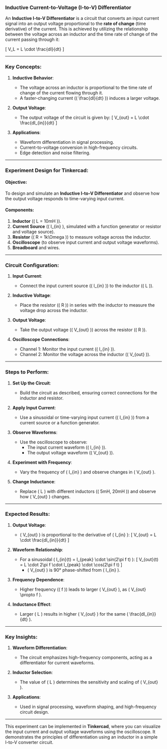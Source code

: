 ### **Inductive Current-to-Voltage (I-to-V) Differentiator**

An **Inductive I-to-V Differentiator** is a circuit that converts an input current signal into an output voltage proportional to the **rate of change** (time derivative) of the current. This is achieved by utilizing the relationship between the voltage across an inductor and the time rate of change of the current passing through it:

\[
V_L = L \cdot \frac{dI}{dt}
\]

---

### **Key Concepts**:

1. **Inductive Behavior**:
   - The voltage across an inductor is proportional to the time rate of change of the current flowing through it.
   - A faster-changing current (\( \frac{dI}{dt} \)) induces a larger voltage.

2. **Output Voltage**:
   - The output voltage of the circuit is given by:
     \[
     V_{out} = L \cdot \frac{dI_{in}}{dt}
     \]

3. **Applications**:
   - Waveform differentiation in signal processing.
   - Current-to-voltage conversion in high-frequency circuits.
   - Edge detection and noise filtering.

---

### **Experiment Design for Tinkercad**:

#### **Objective**:
To design and simulate an **Inductive I-to-V Differentiator** and observe how the output voltage responds to time-varying input current.

#### **Components**:
1. **Inductor** (\( L = 10mH \)).
2. **Current Source** (\( I_{in} \), simulated with a function generator or resistor and voltage source).
3. **Resistor** (\( R = 1k\Omega \)) to measure voltage across the inductor.
4. **Oscilloscope** (to observe input current and output voltage waveforms).
5. **Breadboard** and wires.

---

### **Circuit Configuration**:

1. **Input Current**:
   - Connect the input current source (\( I_{in} \)) to the inductor (\( L \)).

2. **Inductive Voltage**:
   - Place the resistor (\( R \)) in series with the inductor to measure the voltage drop across the inductor.

3. **Output Voltage**:
   - Take the output voltage (\( V_{out} \)) across the resistor (\( R \)).

4. **Oscilloscope Connections**:
   - Channel 1: Monitor the input current (\( I_{in} \)).
   - Channel 2: Monitor the voltage across the inductor (\( V_{out} \)).

---

### **Steps to Perform**:

1. **Set Up the Circuit**:
   - Build the circuit as described, ensuring correct connections for the inductor and resistor.

2. **Apply Input Current**:
   - Use a sinusoidal or time-varying input current (\( I_{in} \)) from a current source or a function generator.

3. **Observe Waveforms**:
   - Use the oscilloscope to observe:
     - The input current waveform (\( I_{in} \)).
     - The output voltage waveform (\( V_{out} \)).

4. **Experiment with Frequency**:
   - Vary the frequency of \( I_{in} \) and observe changes in \( V_{out} \).

5. **Change Inductance**:
   - Replace \( L \) with different inductors (\( 5mH, 20mH \)) and observe how \( V_{out} \) changes.

---

### **Expected Results**:

1. **Output Voltage**:
   - \( V_{out} \) is proportional to the derivative of \( I_{in} \):
     \[
     V_{out} = L \cdot \frac{dI_{in}}{dt}
     \]

2. **Waveform Relationship**:
   - For a sinusoidal \( I_{in}(t) = I_{peak} \cdot \sin(2\pi f t) \):
     \[
     V_{out}(t) = L \cdot 2\pi f \cdot I_{peak} \cdot \cos(2\pi f t)
     \]
     - \( V_{out} \) is 90° phase-shifted from \( I_{in} \).

3. **Frequency Dependence**:
   - Higher frequency (\( f \)) leads to larger \( V_{out} \), as \( V_{out} \propto f \).

4. **Inductance Effect**:
   - Larger \( L \) results in higher \( V_{out} \) for the same \( \frac{dI_{in}}{dt} \).

---

### **Key Insights**:

1. **Waveform Differentiation**:
   - The circuit emphasizes high-frequency components, acting as a differentiator for current waveforms.

2. **Inductor Selection**:
   - The value of \( L \) determines the sensitivity and scaling of \( V_{out} \).

3. **Applications**:
   - Used in signal processing, waveform shaping, and high-frequency circuit design.

---

This experiment can be implemented in **Tinkercad**, where you can visualize the input current and output voltage waveforms using the oscilloscope. It demonstrates the principles of differentiation using an inductor in a simple I-to-V converter circuit.
